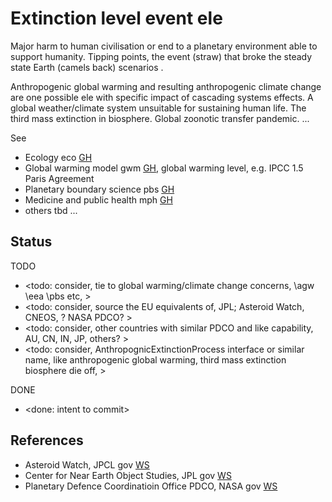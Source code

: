 # Extinction level event ele

Major harm to human civilisation or end to a planetary environment able to support humanity. Tipping points, the event (straw) that broke the steady state Earth (camels back) scenarios . 

Anthropogenic global warming and resulting anthropogenic climate change are one possible ele with specific impact of cascading systems effects. A global weather/climate system unsuitable for sustaining human life. The third mass extinction in biosphere. Global zoonotic transfer pandemic.  ...

See

* Ecology eco [GH](https://github.com/YorkEarwaker/Climate-Model/tree/main/eco)
* Global warming model gwm [GH](https://github.com/YorkEarwaker/Climate-Model/tree/main/gwm), global warming level, e.g. IPCC 1.5 Paris Agreement
* Planetary boundary science pbs [GH](https://github.com/YorkEarwaker/Climate-Model/tree/main/pbs)
* Medicine and public health mph [GH](https://github.com/YorkEarwaker/Climate-Model/tree/main/mph)
* others tbd ...

## Status

TODO
* <todo: consider, tie to global warming/climate change concerns, \agw \eea \pbs etc,  >
* <todo: consider, source the EU equivalents of, JPL; Asteroid Watch, CNEOS, ? NASA PDCO? >
* <todo: consider, other countries with similar PDCO and like capability, AU, CN, IN, JP, others? >
* <todo: consider, AnthropognicExtinctionProcess interface or similar name, like anthropogenic global warming, third mass extinction biosphere die off, >

DONE
* <done: intent to commit>

## References

* Asteroid Watch, JPCL gov [WS](https://www.jpl.nasa.gov/asteroid-watch/)
* Center for Near Earth Object Studies, JPL gov [WS](https://cneos.jpl.nasa.gov/)
* Planetary Defence Coordinatioin Office PDCO, NASA gov [WS](https://science.nasa.gov/planetary-defense/)
